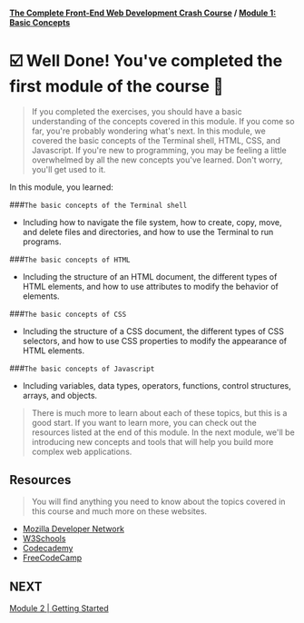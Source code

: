 #### [The Complete Front-End Web Development Crash Course](../README.md) / [Module 1: Basic Concepts](./README.md)

# ☑️ Well Done! You've completed the first module of the course 🎉
> If you completed the exercises, you should have a basic understanding of the concepts covered in this module.
> If you come so far, you're probably wondering what's next.
> In this module, we covered the basic concepts of the Terminal shell, HTML, CSS, and Javascript.
> If you're new to programming, you may be feeling a little overwhelmed by all the new concepts you've learned.
> Don't worry, you'll get used to it.
>

In this module, you learned:

###`The basic concepts of the Terminal shell`
- Including how to navigate the file system, how to create, copy, move, and delete files and directories, and how to use the Terminal to run programs.

###`The basic concepts of HTML`
- Including the structure of an HTML document, the different types of HTML elements, and how to use attributes to modify the behavior of elements.

###`The basic concepts of CSS`
- Including the structure of a CSS document, the different types of CSS selectors, and how to use CSS properties to modify the appearance of HTML elements.

###`The basic concepts of Javascript`
- Including variables, data types, operators, functions, control structures, arrays, and objects.

> There is much more to learn about each of these topics, but this is a good start.
> If you want to learn more, you can check out the resources listed at the end of this module.
> In the next module, we'll be introducing new concepts and tools that will help you build more complex web applications.

## Resources
> You will find anything you need to know about the topics covered in this course and much more on these websites.
- [Mozilla Developer Network](https://developer.mozilla.org/en-US/)
- [W3Schools](https://www.w3schools.com/)
- [Codecademy](https://www.codecademy.com/)
- [FreeCodeCamp](https://www.freecodecamp.org/)

## NEXT
[Module 2 | Getting Started](../module_02/README.md)